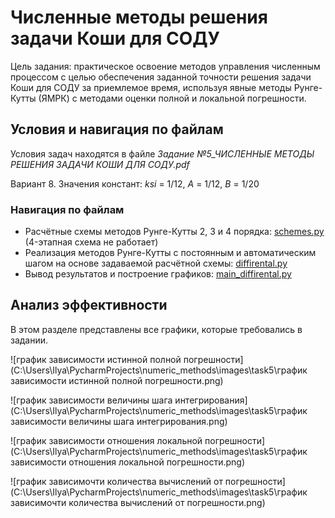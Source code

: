 # Численные методы решения задачи Коши для СОДУ
Цель задания: практическое освоение методов управления численным процессом с целью 
обеспечения заданной точности решения задачи Коши для СОДУ за приемлемое время, используя 
явные методы Рунге-Кутты (ЯМРК) с методами оценки полной и локальной погрешности.

## Условия и навигация по файлам
Условия задач находятся в файле _Задание №5_ЧИСЛЕННЫЕ МЕТОДЫ РЕШЕНИЯ ЗАДАЧИ КОШИ ДЛЯ СОДУ.pdf_

Вариант 8.
Значения констант:
  _ksi_ = 1/12, _A_ = 1/12, _B_ = 1/20

### Навигация по файлам

* Расчётные схемы методов Рунге-Кутты 2, 3 и 4 порядка: [schemes.py](C:\Users\Ilya\PycharmProjects\numeric_methods\semester_6\task_5\schemes.py) (4-этапная схема не работает)
* Реализация методов Рунге-Кутты с постоянным и автоматическим шагом на основе задаваемой расчётной схемы: [diffirental.py](C:\Users\Ilya\PycharmProjects\numeric_methods\semester_6\task_5\diffirental.py)
* Вывод результатов и построение графиков: [main_diffirental.py](C:\Users\Ilya\PycharmProjects\numeric_methods\semester_6\task_5\main_diffirental.py)

## Анализ эффективности

В этом разделе представлены все графики, которые требовались в задании.

![график зависимости истинной полной погрешности](C:\Users\Ilya\PycharmProjects\numeric_methods\images\task5\график зависимости истинной полной погрешности.png)

![график зависимости величины шага интегрирования](C:\Users\Ilya\PycharmProjects\numeric_methods\images\task5\график зависимости величины шага интегрирования.png)

![график зависимости отношения локальной погрешности](C:\Users\Ilya\PycharmProjects\numeric_methods\images\task5\график зависимости отношения локальной погрешности.png)

![график зависимочти количества вычислений от погрешности](C:\Users\Ilya\PycharmProjects\numeric_methods\images\task5\график зависимочти количества вычислений от погрешности.png)

